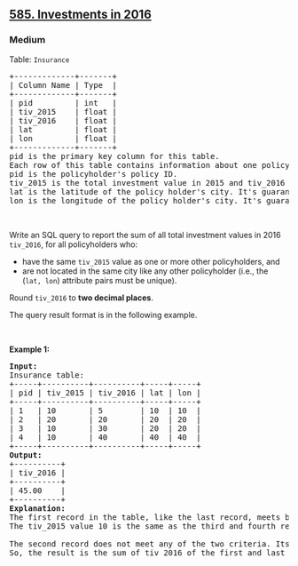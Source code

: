 <h2><a href = "https://leetcode.com/problems/investments-in-2016/description/?envType=study-plan-v2&envId=top-sql-50" > 585. Investments in 2016 </a></h2><h3> Medium</h3>


<div class="_1l1MA" data-track-load="description_content"><p>Table: <code>Insurance</code></p>

<pre>+-------------+-------+
| Column Name | Type  |
+-------------+-------+
| pid         | int   |
| tiv_2015    | float |
| tiv_2016    | float |
| lat         | float |
| lon         | float |
+-------------+-------+
pid is the primary key column for this table.
Each row of this table contains information about one policy where:
pid is the policyholder's policy ID.
tiv_2015 is the total investment value in 2015 and tiv_2016 is the total investment value in 2016.
lat is the latitude of the policy holder's city. It's guaranteed that lat is not NULL.
lon is the longitude of the policy holder's city. It's guaranteed that lon is not NULL.
</pre>

<p>&nbsp;</p>

<p>Write an SQL query to report the sum of all total investment values in 2016 <code>tiv_2016</code>, for all policyholders who:</p>

<ul>
	<li>have the same <code>tiv_2015</code> value as one or more other policyholders, and</li>
	<li>are not located in the same city like any other policyholder (i.e., the (<code>lat, lon</code>) attribute pairs must be unique).</li>
</ul>

<p>Round <code>tiv_2016</code> to <strong>two decimal places</strong>.</p>

<p>The query result format is in the following example.</p>

<p>&nbsp;</p>
<p><strong class="example">Example 1:</strong></p>

<pre><strong>Input:</strong> 
Insurance table:
+-----+----------+----------+-----+-----+
| pid | tiv_2015 | tiv_2016 | lat | lon |
+-----+----------+----------+-----+-----+
| 1   | 10       | 5        | 10  | 10  |
| 2   | 20       | 20       | 20  | 20  |
| 3   | 10       | 30       | 20  | 20  |
| 4   | 10       | 40       | 40  | 40  |
+-----+----------+----------+-----+-----+
<strong>Output:</strong> 
+----------+
| tiv_2016 |
+----------+
| 45.00    |
+----------+
<strong>Explanation:</strong> 
The first record in the table, like the last record, meets both of the two criteria.
The tiv_2015 value 10 is the same as the third and fourth records, and its location is unique.

The second record does not meet any of the two criteria. Its tiv_2015 is not like any other policyholders and its location is the same as the third record, which makes the third record fail, too.
So, the result is the sum of tiv_2016 of the first and last record, which is 45.
</pre>
</div>